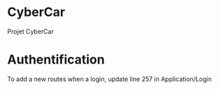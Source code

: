 # CyberCar
Projet CyberCar


# Authentification
To add a new routes when a login, update line 257 in Application/Login 
